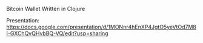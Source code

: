 Bitcoin Wallet Written in Clojure

Presentation: https://docs.google.com/presentation/d/1MONnr4hEnXP4JgtO5yeVtOd7M8I-GXChQvQHvbBQ-VQ/edit?usp=sharing
